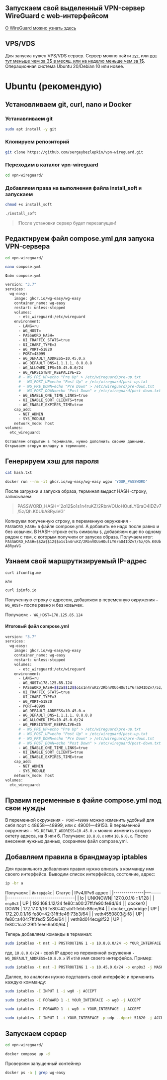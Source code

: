 ## Запускаем свой выделенный VPN-сервер WireGuard c web-интерфейсом

[О WireGuard можно узнать здесь ](https://goo.su/xKp8kj)

## VPS/VDS

Для запуска нужен VPS/VDS сервер. Сервер можно найти [тут](https://goo.su/YkTH0), или [вот тут меньше чем за 3$ в месяц, или на неделю меньше чем за 1$](https://vdska.ru/#vds_calc). Операционная система Ubuntu 20/Debian 10 или новее.

# Ubuntu (рекомендую)

## Установливаем git, curl, nano и Docker

### Устанавливаем git

```sh
sudo apt install -y git
```
### Клонируем репозиторий
```sh
git clone https://github.com/sergeybezlepkin/vpn-wireguard.git
```
### Переходим в каталог vpn-wireguard
```sh
cd vpn-wireguard/
```
### Добавляем права на выполнения файла install_soft и запускаем
```sh
chmod +x install_soft
```
```sh
./install_soft
```
> !После установки cервер будет перезапущен!

## Редактируем файл compose.yml для запуска VPN-сервера
```sh
cd vpn-wireguard/
```
```sh
nano compose.yml
```

`Файл compose.yml`

```sh
version: "3.7"
services:
  wg-easy:
    image: ghcr.io/wg-easy/wg-easy
    container_name: wg-easy
    restart: unless-stopped
    volumes:
      - etc_wireguard:/etc/wireguard
    environment:
      - LANG=ru
      - WG_HOST=
      - PASSWORD_HASH=
      - UI_TRAFFIC_STATS=true
      - UI_CHART_TYPE=3
      - WG_PORT=51820
      - PORT=48999
      - WG_DEFAULT_ADDRESS=10.45.0.x
      - WG_DEFAULT_DNS=1.1.1.1, 8.8.8.8
      - WG_ALLOWED_IPS=10.45.0.0/24
      - WG_PERSISTENT_KEEPALIVE=25
      # - WG_PRE_UP=echo "Pre Up" > /etc/wireguard/pre-up.txt
      # - WG_POST_UP=echo "Post Up" > /etc/wireguard/post-up.txt
      # - WG_PRE_DOWN=echo "Pre Down" > /etc/wireguard/pre-down.txt
      # - WG_POST_DOWN=echo "Post Down" > /etc/wireguard/post-down.txt
      - WG_ENABLE_ONE_TIME_LINKS=true
      - UI_ENABLE_SORT_CLIENTS=true
      - WG_ENABLE_EXPIRES_TIME=true
    cap_add:
      - NET_ADMIN
      - SYS_MODULE
    network_mode: host
volumes:
  etc_wireguard:
```

`Оставляем открытым в терминале, нужно дополнить своими данными. Открываем вторую вкладку в терминале.`

## Генерируем хэш для пароля

```sh
cat hash.txt
```
```sh
docker run --rm -it ghcr.io/wg-easy/wg-easy wgpw 'YOUR_PASSWORD'
```
После загрузки и запуска образа, терминал выдаст HASH-строку, записываем 
> PASSWORD_HASH='$2a$12$o1s1n4ruKZ/2RbnVOUoHOutLY6raO4IDZv7/5z/Qh.K0UbA8RyaVG'

Копируем полученную строку, в переменную окружения `- PASSWORD_HASH=` в файле compose.yml. А добавить ее надо после равно и без ковычек. В HASH-строке есть символы `$`, добавляем еще по одному рядом с тем, с которым получили от запуска образа.
Получаем итог: `PASSWORD_HASH=$$2a$$12$$o1s1n4ruKZ/2RbnVOUoHOutLY6raO4IDZv7/5z/Qh.K0UbA8RyaVG`

## Узнаем свой маршрутизируемый IP-адрес

```sh
curl ifconfig.me
```
`или`
```sh
curl ipinfo.io
```

Полученную строку с адресом, добавляем в переменную окружения `- WG_HOST=` после равно и без ковычек. 

Получаем: `- WG_HOST=178.125.85.124` 

#### Итоговый файл compose.yml
```sh
version: "3.7"
services:
  wg-easy:
    image: ghcr.io/wg-easy/wg-easy
    container_name: wg-easy
    restart: unless-stopped
    volumes:
      - etc_wireguard:/etc/wireguard
    environment:
      - LANG=ru
      - WG_HOST=178.125.85.124
      - PASSWORD_HASH=$$2a$$12$$o1s1n4ruKZ/2RbnVOUoHOutLY6raO4IDZv7/5z/Qh.K0UbA8RyaVG
      - UI_TRAFFIC_STATS=true
      - UI_CHART_TYPE=3
      - WG_PORT=51820
      - PORT=48999
      - WG_DEFAULT_ADDRESS=10.45.0.x
      - WG_DEFAULT_DNS=1.1.1.1, 8.8.8.8
      - WG_ALLOWED_IPS=10.45.0.0/24
      - WG_PERSISTENT_KEEPALIVE=25
      # - WG_PRE_UP=echo "Pre Up" > /etc/wireguard/pre-up.txt
      # - WG_POST_UP=echo "Post Up" > /etc/wireguard/post-up.txt
      # - WG_PRE_DOWN=echo "Pre Down" > /etc/wireguard/pre-down.txt
      # - WG_POST_DOWN=echo "Post Down" > /etc/wireguard/post-down.txt
      - WG_ENABLE_ONE_TIME_LINKS=true
      - UI_ENABLE_SORT_CLIENTS=true
      - WG_ENABLE_EXPIRES_TIME=true
    cap_add:
      - NET_ADMIN
      - SYS_MODULE
    network_mode: host
volumes:
  etc_wireguard:
```

## Правим переменные в файле compose.yml под свои нужды

В переменной окружения `- PORT=48999` можно изменить удобный для себя порт с 48658—48999, или с 49001—49150. 
В переменной окружения `- WG_DEFAULT_ADDRESS=10.45.0.x` можно изменить вторую октету адреса, на 8 или 6. Получаем: `10.8.0.x` или `10.6.0.x`. После внесения нужных данных, сохраняем файл compose.yml.

## Добавляем правила в брандмауэр iptables

Для правильного добавления правил нужно вписать в комманду имя своего интерфейса.
Выводим список интерфейсов, состояние, адрес:
```sh
ip -br a
```
Получаем:
| `Интерфейс`     | Статус | IPv4/IPv6 адрес                 |
|---------------|--------|----------------------------------|
| lo            | UNKNOWN| 127.0.0.1/8 ::1/128               |
| `enp0s3`        | UP     | 192.168.1.12/24 fe80::a00:27ff:fe90:fe8d/64 |
| docker0       | DOWN   | 172.17.0.1/16 fe80::42:abff:febb:86ce/64 |
| docker_gwbridge | UP   | 172.20.0.1/16 fe80::42:31ff:fe46:73b3/64 |
| veth4550803@if8 | UP   | fe80::a404:7ff:fed5:585e/64      |
| veth8d014ec@if22 | UP | fe80::1ca2:29ff:feee:9a00/64      |

Теперь добавляем команды в терминал: 
```sh
sudo iptables -t nat -I POSTROUTING 1 -s 10.8.0.0/24 -o YOUR_INTERFACE -j MASQUERADE
```
где, `10.8.0.0/24` - свой IP адрес из переменной окружения `- WG_DEFAULT_ADDRESS=10.8.0.x` И `eth0` имя своего интерфейса.
Пример:
```sh
sudo iptables -t nat -I POSTROUTING 1 -s 10.45.0.0/24 -o enp0s3 -j MASQUERADE
```
Даллее, по аналогии нужно подставить свой интерфейс и применить каждую комманду:

```sh
sudo iptables -I INPUT 1 -i wg0 -j ACCEPT
```
```sh
sudo iptables -I FORWARD 1 -i YOUR_INTERFACE -o wg0 -j ACCEPT
```
```sh
sudo iptables -I FORWARD 1 -i wg0 -o YOUR_INTERFACE -j ACCEPT
```
```sh
sudo iptables -I INPUT 1 -i YOUR_INTERFACE -p udp --dport 51820 -j ACCEPT
```

## Запускаем сервер

```sh
cd vpn-wireguard/
```
```sh
docker compose up -d 
```

Проверяем запущенный контейнер
```sh
docker ps -a | grep wg-easy
```
